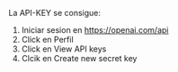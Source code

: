 La API-KEY se consigue:
1) Iniciar sesion en https://openai.com/api
2) Click en Perfil
3) Click en View API keys
4) Clcik en Create new secret key 